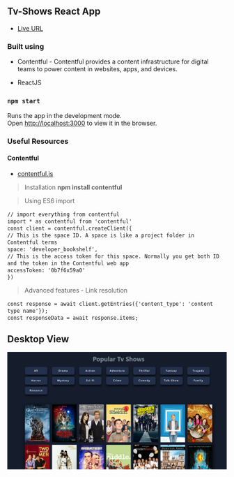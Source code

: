 ## Tv-Shows React App

- [Live URL](https://tv-shows-react-app.netlify.app/)

### Built using

- Contentful - Contentful provides a content infrastructure for digital teams to power content in websites, apps, and devices.

- ReactJS

### `npm start`

Runs the app in the development mode.\
Open [http://localhost:3000](http://localhost:3000) to view it in the browser.

### Useful Resources

#### Contentful

- [contentful.js](https://contentful.github.io/contentful.js/contentful/6.1.1/)

> Installation **npm install contentful**

> Using ES6 import

    // import everything from contentful
    import * as contentful from 'contentful'
    const client = contentful.createClient({
    // This is the space ID. A space is like a project folder in Contentful terms
    space: 'developer_bookshelf',
    // This is the access token for this space. Normally you get both ID and the token in the Contentful web app
    accessToken: '0b7f6x59a0'
    })

> Advanced features - Link resolution

    const response = await client.getEntries({'content_type': 'content type name'});
    const responseData = await response.items;

## Desktop View

![](./src/img/Capture1.PNG)

